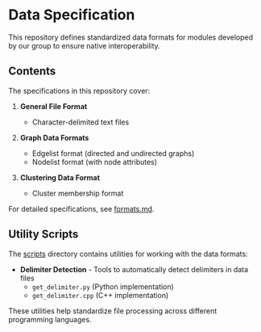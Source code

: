 # Data Specification

This repository defines standardized data formats for modules developed by our group to ensure native interoperability.

## Contents

The specifications in this repository cover:

1. **General File Format**
   - Character-delimited text files

2. **Graph Data Formats**
   - Edgelist format (directed and undirected graphs)
   - Nodelist format (with node attributes)

3. **Clustering Data Format**
   - Cluster membership format

For detailed specifications, see [formats.md](formats.md).

## Utility Scripts

The [scripts](scripts/) directory contains utilities for working with the data formats:

- **Delimiter Detection** - Tools to automatically detect delimiters in data files
  - `get_delimiter.py` (Python implementation)
  - `get_delimiter.cpp` (C++ implementation)

These utilities help standardize file processing across different programming languages.